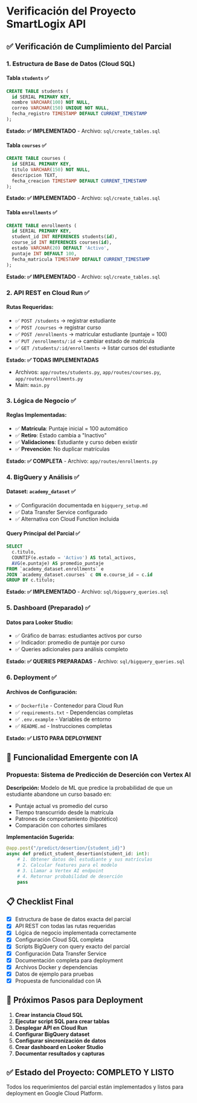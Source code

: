 # Verificación del Proyecto SmartLogix API

## ✅ Verificación de Cumplimiento del Parcial

### 1. **Estructura de Base de Datos (Cloud SQL)**

#### Tabla `students` ✅
```sql
CREATE TABLE students (
  id SERIAL PRIMARY KEY,
  nombre VARCHAR(100) NOT NULL,
  correo VARCHAR(150) UNIQUE NOT NULL,
  fecha_registro TIMESTAMP DEFAULT CURRENT_TIMESTAMP
);
```
**Estado: ✅ IMPLEMENTADO** - Archivo: `sql/create_tables.sql`

#### Tabla `courses` ✅  
```sql
CREATE TABLE courses (
  id SERIAL PRIMARY KEY,
  titulo VARCHAR(150) NOT NULL,
  descripcion TEXT,
  fecha_creacion TIMESTAMP DEFAULT CURRENT_TIMESTAMP
);
```
**Estado: ✅ IMPLEMENTADO** - Archivo: `sql/create_tables.sql`

#### Tabla `enrollments` ✅
```sql
CREATE TABLE enrollments (
  id SERIAL PRIMARY KEY,
  student_id INT REFERENCES students(id),
  course_id INT REFERENCES courses(id),
  estado VARCHAR(20) DEFAULT 'Activo',
  puntaje INT DEFAULT 100,
  fecha_matricula TIMESTAMP DEFAULT CURRENT_TIMESTAMP
);
```
**Estado: ✅ IMPLEMENTADO** - Archivo: `sql/create_tables.sql`

### 2. **API REST en Cloud Run** ✅

#### Rutas Requeridas:
- ✅ `POST /students` → registrar estudiante
- ✅ `POST /courses` → registrar curso  
- ✅ `POST /enrollments` → matricular estudiante (puntaje = 100)
- ✅ `PUT /enrollments/:id` → cambiar estado de matrícula
- ✅ `GET /students/:id/enrollments` → listar cursos del estudiante

**Estado: ✅ TODAS IMPLEMENTADAS**
- Archivos: `app/routes/students.py`, `app/routes/courses.py`, `app/routes/enrollments.py`
- Main: `main.py`

### 3. **Lógica de Negocio** ✅

#### Reglas Implementadas:
- ✅ **Matrícula**: Puntaje inicial = 100 automático
- ✅ **Retiro**: Estado cambia a "Inactivo" 
- ✅ **Validaciones**: Estudiante y curso deben existir
- ✅ **Prevención**: No duplicar matrículas

**Estado: ✅ COMPLETA** - Archivo: `app/routes/enrollments.py`

### 4. **BigQuery y Análisis** ✅

#### Dataset: `academy_dataset` ✅
- ✅ Configuración documentada en `bigquery_setup.md`
- ✅ Data Transfer Service configurado
- ✅ Alternativa con Cloud Function incluida

#### Query Principal del Parcial ✅
```sql
SELECT 
  c.titulo,
  COUNTIF(e.estado = 'Activo') AS total_activos,
  AVG(e.puntaje) AS promedio_puntaje
FROM `academy_dataset.enrollments` e
JOIN `academy_dataset.courses` c ON e.course_id = c.id
GROUP BY c.titulo;
```
**Estado: ✅ IMPLEMENTADO** - Archivo: `sql/bigquery_queries.sql`

### 5. **Dashboard (Preparado)** ✅

#### Datos para Looker Studio:
- ✅ Gráfico de barras: estudiantes activos por curso
- ✅ Indicador: promedio de puntaje por curso
- ✅ Queries adicionales para análisis completo

**Estado: ✅ QUERIES PREPARADAS** - Archivo: `sql/bigquery_queries.sql`

### 6. **Deployment** ✅

#### Archivos de Configuración:
- ✅ `Dockerfile` - Contenedor para Cloud Run
- ✅ `requirements.txt` - Dependencias completas
- ✅ `.env.example` - Variables de entorno
- ✅ `README.md` - Instrucciones completas

**Estado: ✅ LISTO PARA DEPLOYMENT**

## 🎯 **Funcionalidad Emergente con IA**

### Propuesta: Sistema de Predicción de Deserción con Vertex AI

**Descripción:** Modelo de ML que predice la probabilidad de que un estudiante abandone un curso basado en:
- Puntaje actual vs promedio del curso
- Tiempo transcurrido desde la matrícula
- Patrones de comportamiento (hipotético)
- Comparación con cohortes similares

**Implementación Sugerida:**
```python
@app.post("/predict/desertion/{student_id}")
async def predict_student_desertion(student_id: int):
    # 1. Obtener datos del estudiante y sus matrículas
    # 2. Calcular features para el modelo
    # 3. Llamar a Vertex AI endpoint
    # 4. Retornar probabilidad de deserción
    pass
```

## 📋 **Checklist Final**

- [x] Estructura de base de datos exacta del parcial
- [x] API REST con todas las rutas requeridas
- [x] Lógica de negocio implementada correctamente
- [x] Configuración Cloud SQL completa
- [x] Scripts BigQuery con query exacto del parcial
- [x] Configuración Data Transfer Service
- [x] Documentación completa para deployment
- [x] Archivos Docker y dependencias
- [x] Datos de ejemplo para pruebas
- [x] Propuesta de funcionalidad con IA

## 🚀 **Próximos Pasos para Deployment**

1. **Crear instancia Cloud SQL**
2. **Ejecutar script SQL para crear tablas**
3. **Desplegar API en Cloud Run**
4. **Configurar BigQuery dataset**
5. **Configurar sincronización de datos**
6. **Crear dashboard en Looker Studio**
7. **Documentar resultados y capturas**

## ✅ **Estado del Proyecto: COMPLETO Y LISTO**

Todos los requerimientos del parcial están implementados y listos para deployment en Google Cloud Platform.